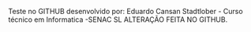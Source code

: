 Teste no GITHUB desenvolvido por: Eduardo Cansan Stadtlober - Curso técnico em  Informatica -SENAC SL
ALTERAÇÃO FEITA NO GITHUB.

